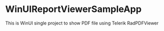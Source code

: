 # WinUIReportViewerSampleApp
This is WinUI single project to show PDF file using Telerik RadPDFViewer
